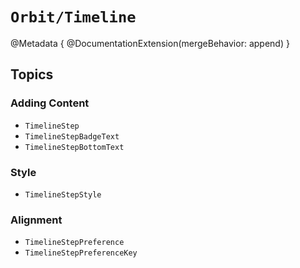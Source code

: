 # ``Orbit/Timeline``

@Metadata {
    @DocumentationExtension(mergeBehavior: append)
}

## Topics

### Adding Content

- ``TimelineStep``
- ``TimelineStepBadgeText``
- ``TimelineStepBottomText``

### Style 

- ``TimelineStepStyle``

### Alignment

- ``TimelineStepPreference``
- ``TimelineStepPreferenceKey``
